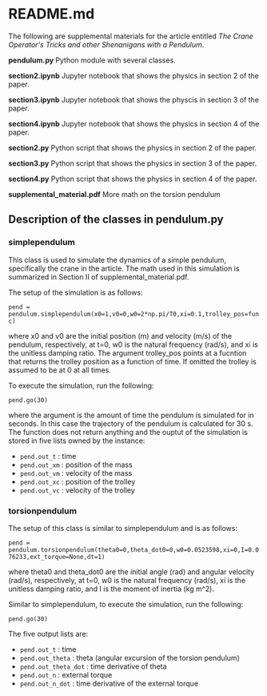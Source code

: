 # README.md
The following are supplemental materials for the article entitled *The Crane Operator's Tricks and other Shenanigans with a Pendulum*.


**pendulum.py**  Python module with several classes.

**section2.ipynb**  Jupyter notebook that shows the physics in section 2 of the paper.

**section3.ipynb**  Jupyter notebook that shows the physcis in section 3 of the paper.

**section4.ipynb**  Jupyter notebook that shows the physics in section 4 of the paper.

**section2.py**  Python script that shows the physics in section 2 of the paper.

**section3.py**  Python script that shows the physics in section 3 of the paper.

**section4.py**  Python script that shows the physics in section 4 of the paper.

**supplemental_material.pdf**  More math on the torsion pendulum



## Description of the classes in pendulum.py

### simplependulum
This class is used to simulate the dynamics of a simple pendulum, specifically the crane in the article. The math used in this simulation is summarized in Section II of supplemental_material.pdf.

The setup of the simulation is as follows:

`pend = pendulum.simplependulum(x0=1,v0=0,w0=2*np.pi/T0,xi=0.1,trolley_pos=func)`

where x0 and v0 are the initial position (m) and velocity (m/s) of the pendulum, respectively, at t=0, w0 is the natural frequency (rad/s), and xi is the unitless damping ratio. The argument trolley_pos points at a fucntion that returns the trolley position as a function of time. If omitted the trolley is assumed to be at 0 at all times.

To execute the simulation, run the following:

`pend.go(30)`

where the argument is the amount of time the pendulum is simulated for in seconds. In this case the trajectory of the pendulum is calculated for 30 s. The function does not return anything and the ouptut of the simulation is stored in five lists owned by the instance:

- `pend.out_t`    : time
- `pend.out_xm`   : position of the mass
- `pend.out_vm`   : velocity of the mass
- `pend.out_xc`   : position of the trolley
- `pend.out_vc`   : velocity of the trolley

### torsionpendulum

The setup of this class is similar to simplependulum and is as follows:

`pend = pendulum.torsionpendulum(theta0=0,theta_dot0=0,w0=0.0523598,xi=0,I=0.076233,ext_torque=None,dt=1)`

where theta0 and theta_dot0 are the initial angle (rad) and angular velocity (rad/s), respectively, at t=0, w0 is the natural frequency (rad/s), xi is the unitless damping ratio, and I is the moment of inertia (kg m^2).

Similar to simplependulum, to execute the simulation, run the following:

`pend.go(30)`

The five output lists are:

- `pend.out_t`         : time
- `pend.out_theta`     : theta (angular excursion of the torsion pendulum)
- `pend.out_theta_dot` : time derivative of theta
- `pend.out_n`         : external torque
- `pend.out_n_dot`     : time derivative of the external torque



